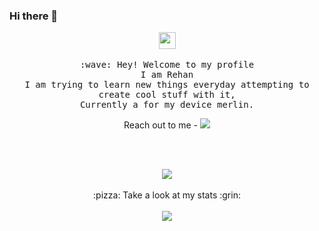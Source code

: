 ### Hi there 👋

<!--
**theRay1s/theRay1s** is a ✨ _special_ ✨ repository because its `README.md` (this file) appears on your GitHub profile.

Here are some ideas to get you started:

- 🔭 I’m currently working on ...
- 🌱 I’m currently learning ...
- 👯 I’m looking to collaborate on ...
- 🤔 I’m looking for help with ...
- 💬 Ask me about ...
- 📫 How to reach me: ...
- 😄 Pronouns: ...
- ⚡ Fun fact: ...
-->
<p align="center">
  <img src="https://user-images.githubusercontent.com/5679180/79618120-0daffb80-80be-11ea-819e-d2b0fa904d07.gif" width="27px">
  <br><br>
  <samp>
    :wave: Hey! Welcome to my profile
    <br>I am Rehan
      <br>I am trying to learn new things everyday attempting to create cool stuff with it,
        <br>Currently  a for my device merlin.
 
 <p align="center">
  Reach out to me - <a href="(https://t.me/theRay1)"><img src="https://img.shields.io/badge/Telegram-%40Charlie-blue" /></a>
  </p>
 
   <br>
    <br>
    <p align="center"> 
    <img src="https://i.pinimg.com/originals/e4/26/70/e426702edf874b181aced1e2fa5c6cde.gif" align="center">
    <br><br>:pizza: Take a look at my stats :grin:<br><br>
    <img align="center" src="https://github-readme-stats.vercel.app/api?username=theRay1s&&show_icons=true&&theme=tokyonight" />
  </samp>
</p>
